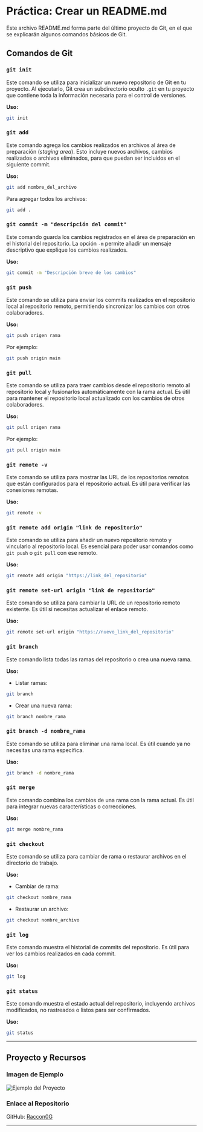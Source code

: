 # Práctica: Crear un README.md

Este archivo README.md forma parte del último proyecto de Git, en el que se explicarán algunos comandos básicos de Git.

## Comandos de Git

### `git init`
Este comando se utiliza para inicializar un nuevo repositorio de Git en tu proyecto. Al ejecutarlo, Git crea un subdirectorio oculto `.git` en tu proyecto que contiene toda la información necesaria para el control de versiones.

**Uso:**
```bash
git init
```

### `git add`
Este comando agrega los cambios realizados en archivos al área de preparación (*staging area*). Esto incluye nuevos archivos, cambios realizados o archivos eliminados, para que puedan ser incluidos en el siguiente commit.

**Uso:**
```bash
git add nombre_del_archivo
```
Para agregar todos los archivos:
```bash
git add .
```

### `git commit -m "descripción del commit"`
Este comando guarda los cambios registrados en el área de preparación en el historial del repositorio. La opción `-m` permite añadir un mensaje descriptivo que explique los cambios realizados.

**Uso:**
```bash
git commit -m "Descripción breve de los cambios"
```

### `git push`
Este comando se utiliza para enviar los commits realizados en el repositorio local al repositorio remoto, permitiendo sincronizar los cambios con otros colaboradores.

**Uso:**
```bash
git push origen rama
```
Por ejemplo:
```bash
git push origin main
```

### `git pull`
Este comando se utiliza para traer cambios desde el repositorio remoto al repositorio local y fusionarlos automáticamente con la rama actual. Es útil para mantener el repositorio local actualizado con los cambios de otros colaboradores.

**Uso:**
```bash
git pull origen rama
```
Por ejemplo:
```bash
git pull origin main
```

### `git remote -v`
Este comando se utiliza para mostrar las URL de los repositorios remotos que están configurados para el repositorio actual. Es útil para verificar las conexiones remotas.

**Uso:**
```bash
git remote -v
```

### `git remote add origin "link de repositorio"`
Este comando se utiliza para añadir un nuevo repositorio remoto y vincularlo al repositorio local. Es esencial para poder usar comandos como `git push` o `git pull` con ese remoto.

**Uso:**
```bash
git remote add origin "https://link_del_repositorio"
```

### `git remote set-url origin "link de repositorio"`
Este comando se utiliza para cambiar la URL de un repositorio remoto existente. Es útil si necesitas actualizar el enlace remoto.

**Uso:**
```bash
git remote set-url origin "https://nuevo_link_del_repositorio"
```

### `git branch`
Este comando lista todas las ramas del repositorio o crea una nueva rama.

**Uso:**
- Listar ramas:
```bash
git branch
```
- Crear una nueva rama:
```bash
git branch nombre_rama
```

### `git branch -d nombre_rama`
Este comando se utiliza para eliminar una rama local. Es útil cuando ya no necesitas una rama específica.

**Uso:**
```bash
git branch -d nombre_rama
```

### `git merge`
Este comando combina los cambios de una rama con la rama actual. Es útil para integrar nuevas características o correcciones.

**Uso:**
```bash
git merge nombre_rama
```

### `git checkout`
Este comando se utiliza para cambiar de rama o restaurar archivos en el directorio de trabajo.

**Uso:**
- Cambiar de rama:
```bash
git checkout nombre_rama
```
- Restaurar un archivo:
```bash
git checkout nombre_archivo
```

### `git log`
Este comando muestra el historial de commits del repositorio. Es útil para ver los cambios realizados en cada commit.

**Uso:**
```bash
git log
```

### `git status`
Este comando muestra el estado actual del repositorio, incluyendo archivos modificados, no rastreados o listos para ser confirmados.

**Uso:**
```bash
git status
```

---

## Proyecto y Recursos

### Imagen de Ejemplo
![Ejemplo del Proyecto](https://via.placeholder.com/800x400/7cd2e3/FFF?text=Imagen+de+ejemplo "Imagen de Ejemplo")

### Enlace al Repositorio
GitHub: [Raccon0G](https://github.com/Raccoon0G/)

---